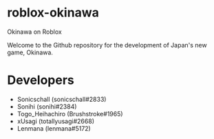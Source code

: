 # roblox-okinawa
Okinawa on Roblox

Welcome to the Github repository for the development of Japan's new game, Okinawa.

# Developers
   * Sonicschall (sonicschall#2833)
   * Sonihi (sonihi#2384)
   * Togo_Heihachiro (Brushstroke#1965)
   * xUsagi (totallyusagi#2668)
   * Lenmana (lenmana#5172)
